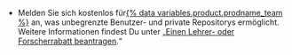 - Melden Sie sich kostenlos für[{% data variables.product.prodname_team %}](/articles/github-s-products) an, was unbegrenzte Benutzer- und private Repositorys ermöglicht. Weitere Informationen findest Du unter „[Einen Lehrer- oder Forscherrabatt beantragen](/articles/applying-for-an-educator-or-researcher-discount).“
